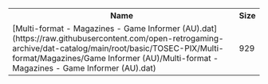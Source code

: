 <table>
<tr><th>Name</th><th>Size</th></tr>
<tr><td>[Multi-format - Magazines - Game Informer (AU).dat](https://raw.githubusercontent.com/open-retrogaming-archive/dat-catalog/main/root/basic/TOSEC-PIX/Multi-format/Magazines/Game Informer (AU)/Multi-format - Magazines - Game Informer (AU).dat)</td><td>929</td></tr>
</table>

